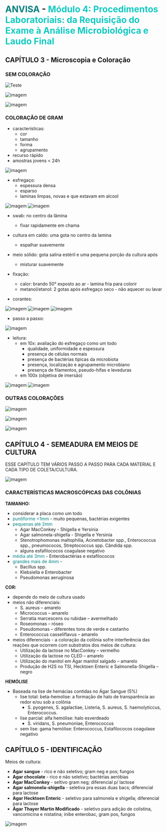 # <span style="color:teal"> ANVISA </span> - <span style="color:#12cac1">Módulo 4: Procedimentos Laboratoriais: da Requisição do Exame à Análise Microbiológica e Laudo Final </span>

## CAPÍTULO 3 - Microscopia e Coloração

### SEM COLORAÇÃO

![Teste](./assets/sem_coloracao1.png)

![imagem](./assets/sem_coloracao2.png)

![imagem](./assets/sem_coloracao3.png)

### COLORAÇÃO DE GRAM

- características:
    - cor
    - tamanho
    - forma
    - agrupamento
- recurso rápido
- amostras jovens < 24h

![imagem](./assets/gram1.png)

- esfregaço:
    - espessura densa
    - esparso
    - laminas limpas, novas e que estavam em alcool

![imagem](./assets/esfregaco1.png)
![imagem](./assets/esfregaco2.png)

- swab: no centro da lâmina
    - fixar rapidamente em chama
- cultura em caldo: uma gota no centro da lamina
    - espalhar suavemente
- meio sólido: gota salina estéril e uma pequena porção da cultura após
    - misturar suavemente
- fixação:
    - calor: brando 50° exposto ao ar - lamina fria para colorir
    - metanol/etanol: 2 gotas após esfregaço seco - não aquecer ou lavar

- corantes:

![imagem](./assets/reagentes_gram1.png)
![imagem](./assets/reagentes_gram2.png)
![imagem](./assets/reagentes_gram3.png)

- passo a passo:

![imagem](./assets/passo_a_passo_gram1.png)

- leitura:
    - em 10x: avaliação do esfregaço como um todo
        - qualidade, uniformidade e espessura
        - presença de células normais
        - presença de bactérias tipicas da microbiota
        - presença, localização e agrupamento microbiano
        - presença de filamentos, pseudo-hifas e leveduras
    - em 100x (objetiva de imersão)

![imagem](./assets/quantificacao_gram.png)
![imagem](./assets/revisao_de_resultados_gram.png)

### OUTRAS COLORAÇÕES

![imagem](./assets/06213330.png)

![imagem](./assets/06213451.png)

![imagem](./assets/06213516.png)

## CAPÍTULO 4 - SEMEADURA EM MEIOS DE CULTURA

ESSE CAPÍTULO TEM VÁRIOS PASSO A PASSO PARA CADA MATERIAL E CADA TIPO DE COLETA/CULTURA.

![imagem](./assets/06213836.png)

### CARACTERÍSTICAS MACROSCÓPICAS DAS COLÔNIAS

**TAMANHO:**
- considerar a placa como um todo
- <span style="color:teal"> puntiforme <1mm </span> - muito pequenas, bactérias exigentes
- <span style="color:teal"> pequenas até 2mm </span> 
    - Agar MacConkey - Shigella e Yersinia
    - Agar salmonela-shigella - Shigella e Yersinia
    - Stenotrophomonas maltophilia, Acinetobacter spp., Enterococcus spp., pneumococos, Streptococcus spp. Cândida spp.
    - alguns esfafilococos coagulase negativo
- <span style="color:teal"> média até 3mm </span> - Enterobactérias e estafilococos
- <span style="color:teal"> grandes mais de 4mm </span> -
    - Bacillus spp.
    - Klebsiella e Enterobacter
    - Pseudomonas aeruginosa

**COR:**
- depende do meio de cultura usado
- meios não diferenciais:
    - S. aureus – amarelo
    - Micrococcus – amarelo
    - Serratia marcescens ou rubidae – avermelhado
    - Roseomonas – róseo
    - Pseudomonas – diferentes tons de verde e castanho
    - Enterococcus casseliflavus – amarelo
- meios diferenciais - a coloração da colônia sofre interferência das reações que
ocorrem com substratos dos meios de cultura:
    - Utilização da lactose no MacConkey – vermelho
    - Utilização da lactose no CLED – amarelo
    - Utilização do manitol em Ágar manitol salgado – amarelo
    - Produção de H2S no TSI, Hecktoen Enteric e Salmonella-Shigella – negro

**HEMÓLISE**
- Baseada na lise de hemácias contidas no Ágar Sangue (5%)
    - lise total: beta-hemolise: a formação de halo de transparência ao redor e/ou sob a colônia
        - S. pyogenes, S. agalactiae, Listeria, S. aureus, S. haemolyticcus, Enterococcus.
    - lise parcial: alfa hemólise: halo esverdeado
        - S. viridans, S. pneumoniae, Enterococcus
    - sem lise: gama hemólise:  Enterococcus, Estafilococos coagulase negativo



## CAPÍTULO 5 - IDENTIFICAÇÃO

Meios de cultura:
- **Agar sangue** - rico e não seletivo; gram neg e pos; fungos
- **Agar chocolate** - rico e não seletivo; bactérias aeróbias
- **Agar MacConkey** - seltivo gram neg; diferencial p/ lactose
- **Agar salmonela-shigella** - seletiva pra essas duas bacs; diferencial para lactose
- **Agar Hecktoen Enteric** - seletivo para salmonela e shigella; diferencial para lactose
- **Ágar Thayer Martin Modificado** - seletivo para adição de colistina, vancomicina e nistatina; inibe enterobac, gram pos, fungos

![imagem](./assets/06214533.png)

